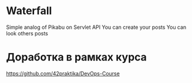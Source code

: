 # Waterfall
Simple analog of Pikabu on Servlet API
You can create your posts
You can look others posts
# Доработка в рамках курса
https://github.com/42praktika/DevOps-Course
